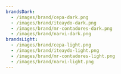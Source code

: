 ```yaml
---
brandsDark:
  - /images/brand/cepa-dark.png
  - /images/brand/iteaydo-dark.png
  - /images/brand/mr-contadores-dark.png
  - /images/brand/narvi-dark.png
brandsLight:
  - /images/brand/cepa-light.png
  - /images/brand/iteaydo-light.png
  - /images/brand/mr-contadores-light.png
  - /images/brand/narvi-light.png
---
```

